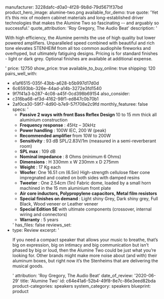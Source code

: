 manufacturer: 3228dafc-d0a0-4f28-9b8d-79d5671f37bd
product_hero_image: alumine-two.png
available_for_demo: true
quote: 'Yet it’s this mix of modern cabinet materials and long-established driver technologies that makes the Alumine Two so fascinating -- and arguably so successful.'
quote_attribution: 'Roy Gregory, The Audio Beat'
description: '<p>With high efficiency, the Alumine permits the use of high quality but lower powered amplifiers. Unparalleled speed combined with beautiful and rich tone elevates STENHEIM from all too common audiophile fireworks and overhyped, but ultimately fatiguing designs. Pricing is for standard finishes - light or dark grey. Optional finishes are available at additional expense.&nbsp;</p>'
price: 12750
show_price: true
available_to_buy_online: true
shipping: 120
pairs_well_with:
  - e1af6515-035f-43bb-a628-b5b997d17d0d
  - 6c6593bb-326e-44ad-a14b-3272e3fd1540
  - 9f7f41a3-b287-4c08-a45f-0cd398b69154
also_consider:
  - c316ba68-ef3d-4162-98f1-ed847c0b70b1
  - 2af0ca30-59f7-4d90-b7e9-57f708e2c9fd
monthly_featuree: false
specs: '<ul><li><strong>Passive 2 ways with front Bass Reflex Design&nbsp;</strong>10 to 15 mm thick all aluminium construction<br></li><li><strong>Frequency response</strong>&nbsp;: 45Hz – 30kHz<br></li><li><strong>Power handling</strong>&nbsp;: 100W IEC, 200 W (peak)<br></li><li><strong>Recommended amplifier&nbsp;</strong>from 10W to 200W<br></li><li><strong>Sensitivity</strong>&nbsp;: 93 dB SPL/2.83V/1m (measured in a semi-reverberant room)<br></li><li><strong>SPL max</strong>&nbsp;: 109 dB<br></li><li><strong>Nominal impedance&nbsp;</strong>: 8 Ohms (minimum 6 Ohms)<br></li><li><strong>Dimensions</strong>&nbsp;: H 330mm x W 230mm x D 275mm<br></li><li><strong>Weight</strong>&nbsp;: 17 Kg each<br></li><li><strong>Woofer</strong>: One 16.51 cm (6.5in) High-strength cellulose fiber cone impregnated and coated on both sides with damped resins<br></li><li><strong>Tweeter</strong>&nbsp;: One 2.54cm (1in) Fabric dome, loaded by a small horn machined in the 15 mm aluminium front plate<br></li><li><strong>Air core inductors, Polypropylene capacitors, Metal film resistors</strong><br></li><li><strong>Special finishes on demand&nbsp;</strong>: Light shiny Grey, Dark shiny grey, Full Black, Wood veneer or Leather veneer<br></li><li><strong>Special Edition SE&nbsp;</strong>with ultimate components (crossover, internal wiring and connectors)<br></li><li><strong>Warranty</strong>&nbsp;: 5 years<br></li></ul>'
has_files: false
reviews_set:
  -
    type: Review
    excerpt: '<p>If you need a compact speaker that allows your music to breathe, that’s big on expression, big on intimacy and big communication but isn’t phased by big or loud, then the Alumine Two could be just what you’re looking for. Other brands might make more noise about (and with) their aluminum boxes, but right now it’s the Stenheims that are delivering the musical goods.</p>'
    attribution: 'Roy Gregory, The Audio Beat'
    date_of_review: '2020-06-29'
title: 'Alumine Two'
id: c64e41a6-52b4-49f8-8e7c-86e3eed82bda
product-categories: speakers
system_category: speakers
blueprint: product
